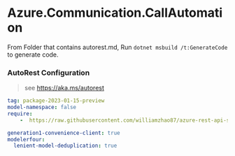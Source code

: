 # Azure.Communication.CallAutomation

From Folder that contains autorest.md, Run `dotnet msbuild /t:GenerateCode` to generate code.

### AutoRest Configuration
> see https://aka.ms/autorest

```yaml
tag: package-2023-01-15-preview
model-namespace: false
require:
    -  https://raw.githubusercontent.com/williamzhao87/azure-rest-api-specs/306db405794c1e9edc3609f2d0656a675f165eb9/specification/communication/data-plane/CallAutomation/preview/2023-01-15-preview/communicationservicescallautomation.json

generation1-convenience-client: true
modelerfour:
  lenient-model-deduplication: true

```
